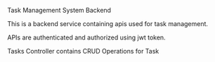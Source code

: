 Task Management System Backend

This is a backend service containing apis used for task management.

APIs are authenticated and authorized using jwt token.

Tasks Controller contains CRUD Operations for Task
